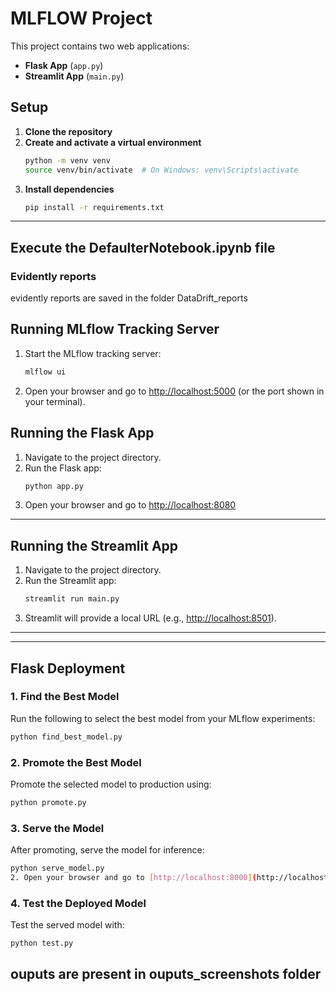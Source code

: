 # MLFLOW Project

This project contains two web applications:

- **Flask App** (`app.py`)
- **Streamlit App** (`main.py`)

## Setup

1. **Clone the repository**
2. **Create and activate a virtual environment**
   ```bash
   python -m venv venv
   source venv/bin/activate  # On Windows: venv\Scripts\activate
   ```
3. **Install dependencies**
   ```bash
   pip install -r requirements.txt


   ```

---

## Execute the DefaulterNotebook.ipynb file

### Evidently reports
evidently reports are saved in the folder DataDrift_reports 
## Running MLflow Tracking Server

1. Start the MLflow tracking server:
   ```bash
   mlflow ui
   ```
2. Open your browser and go to [http://localhost:5000](http://localhost:5000) (or the port shown in your terminal).


## Running the Flask App

1. Navigate to the project directory.
2. Run the Flask app:
   ```bash
   python app.py
   ```
3. Open your browser and go to [http://localhost:8080](http://localhost:8080)

---

## Running the Streamlit App

1. Navigate to the project directory.
2. Run the Streamlit app:
   ```bash
   streamlit run main.py
   ```
3. Streamlit will provide a local URL (e.g., [http://localhost:8501](http://localhost:8501)).

---

---

## Flask Deployment
### 1. Find the Best Model

Run the following to select the best model from your MLflow experiments:

```bash
python find_best_model.py
```

### 2. Promote the Best Model

Promote the selected model to production using:

```bash
python promote.py
```

### 3. Serve the Model

After promoting, serve the model for inference:

```bash
python serve_model.py
2. Open your browser and go to [http://localhost:8000](http://localhost:8000) (or the port shown in your terminal).
```

### 4. Test the Deployed Model

Test the served model with:

```bash
python test.py

```

## ouputs are present in ouputs_screenshots folder
